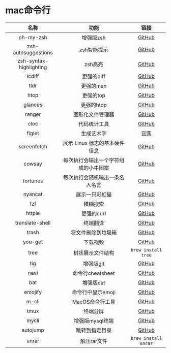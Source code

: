# mac命令行

| 名称 | 功能 | 链接 |
| :-: | :-: | :-: |
| oh-my-zsh | 增强版zsh | [GitHub](https://github.com/robbyrussell/oh-my-zsh) |
| zsh-autosuggestions | zsh智能提示 | [GitHub](https://github.com/zsh-users/zsh-autosuggestions) |
| zsh-syntax-highlighting | zsh高亮 | [GitHub](https://github.com/zsh-users/zsh-syntax-highlighting) |
| icdiff | 更强的diff | [GitHub](https://github.com/jeffkaufman/icdiff) |
| tldr | 更强的man | [GitHub](https://github.com/tldr-pages/tldr) |
| htop | 更强的top | [GitHub](https://github.com/hishamhm/htop) |
| glances | 更强的htop | [GitHub](https://github.com/nicolargo/glances) |
| ranger | 图形化文件管理器 | [GitHub](https://github.com/ranger/ranger) |
| cloc | 代码统计工具 | [GitHub](https://github.com/AlDanial/cloc) |
| figlet | 生成艺术字 | [官网](http://www.figlet.org/) |
| screenfetch | 展示 Linux 标志的基本硬件信息 | [GitHub](https://github.com/KittyKatt/screenFetch) |
| cowsay | 每次执行会输出一个字符组成的小牛图案 | [GitHub](https://github.com/piuccio/cowsay) |
| fortunes | 每次执行会随机输出一条名人名言 | [GitHub](https://github.com/piuccio/cowsay) |
| nyancat | 展示一只彩虹猫 | [GitHub](https://github.com/klange/nyancat) |
| fzf | 模糊搜索 | [GitHub](https://github.com/junegunn/fzf) |
| httpie | 更强的curl | [GitHub](https://github.com/jakubroztocil/httpie/) |
| translate-shell | 终端翻译 | [GitHub](https://github.com/soimort/translate-shell) |
| trash | 将文件删除到垃圾箱 | [GitHub](https://github.com/sindresorhus/trash) |
| you-get | 下载视频 | [GitHub](https://github.com/soimort/you-get) |
| tree | 树状展示文件结构 | `brew install tree` |
| tig | 增强版git | [GitHub](https://github.com/jonas/tig) |
| navi | 命令行cheatsheet | [GitHub](https://github.com/denisidoro/navi) |
| bat | 增强版cat | [GitHub](https://github.com/sharkdp/bat) |
| emojify | 命令行中显示emoji | [GitHub](https://github.com/mrowa44/emojify) |
| m-cli | MacOS命令行工具 | [GitHub](https://github.com/rgcr/m-cli) |
| tmux | 终端分屏 | [GitHub](https://github.com/tmux/tmux) |
| mycli | 增强版mysql终端 | [GitHub](https://github.com/dbcli/mycli) |
| autojump | 跳转到指定目录 | [GitHub](https://github.com/wting/autojump) |
| unrar | 解压rar文件 | `brew install unrar` |

